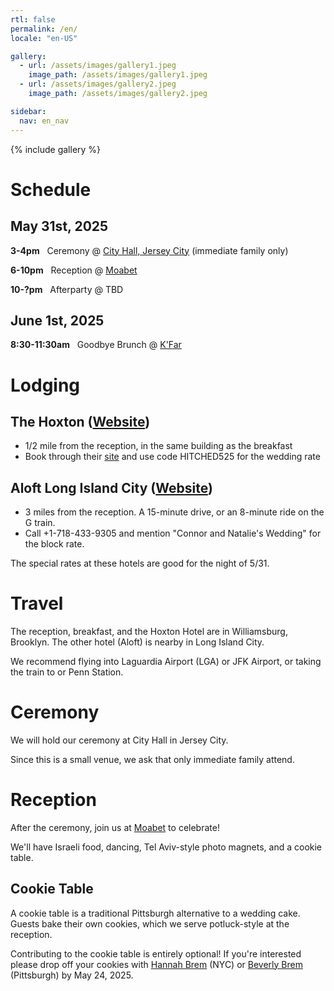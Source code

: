 ```yaml
---
rtl: false
permalink: /en/
locale: "en-US"

gallery:
  - url: /assets/images/gallery1.jpeg
    image_path: /assets/images/gallery1.jpeg
  - url: /assets/images/gallery2.jpeg
    image_path: /assets/images/gallery2.jpeg

sidebar:
  nav: en_nav
---
```


{% include gallery %}

# Schedule

## May 31st, 2025

**3-4pm** &nbsp; Ceremony @ [City Hall, Jersey City](https://www.jerseycitynj.gov/cityhall) (immediate family only)

**6-10pm** &nbsp; Reception @ [Moabet](https://moabetbrooklyn.com/)

**10-?pm** &nbsp; Afterparty @ TBD

## June 1st, 2025
**8:30-11:30am** &nbsp; Goodbye Brunch @ [K'Far](https://www.kfarbrooklyn.com/)

# Lodging

## The Hoxton ([Website](https://thehoxton.com/williamsburg/))
* 1/2 mile from the reception, in the same building as the breakfast
* Book through their [site](https://thehoxton.com/williamsburg/) and use code HITCHED525 for the wedding rate

## Aloft Long Island City ([Website](https://aloftlongislandcitymanhattanview.com))
* 3 miles from the reception. A 15-minute drive, or an 8-minute ride on the G train.
* Call +1-718-433-9305 and mention "Connor and Natalie's Wedding" for the block rate.

The special rates at these hotels are good for the night of 5/31.

# Travel

The reception, breakfast, and the Hoxton Hotel are in Williamsburg, Brooklyn. The other hotel (Aloft) is nearby in Long Island City.

We recommend flying into Laguardia Airport (LGA) or JFK Airport, or taking the train to or Penn Station.

# Ceremony

We will hold our ceremony at City Hall in Jersey City.

Since this is a small venue, we ask that only immediate family attend.

# Reception

After the ceremony, join us at [Moabet](https://moabetbrooklyn.com/) to celebrate!

We'll have Israeli food, dancing, Tel Aviv-style photo magnets, and a cookie table.

## Cookie Table

A cookie table is a traditional Pittsburgh alternative to a wedding cake. Guests bake their own cookies, which we serve potluck-style at the reception.

Contributing to the cookie table is entirely optional! If you're interested please drop off your cookies with [Hannah Brem](mailto:hannahbrem@gmail.com) (NYC) or [Beverly Brem](mailto:beverlybrem@gmail.com) (Pittsburgh) by May 24, 2025.
